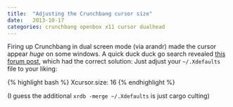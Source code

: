 ```yaml
---
title:  "Adjusting the Crunchbang cursor size"
date:   2013-10-17
categories: crunchbang openbox x11 cursor dualhead
---
```


Firing up Crunchbang in dual screen mode (via arandr) made the cursor appear *huge* on some windows.
A quick duck duck go search revealed [this forum post](http://crunchbang.org/forums/viewtopic.php?id=4374),
which had the correct solution: Just adjust your `~/.Xdefaults` file to your liking:

{% highlight bash %}
Xcursor.size: 16
{% endhighlight %}

(I guess the additional `xrdb -merge ~/.Xdefaults` is just cargo culting)
